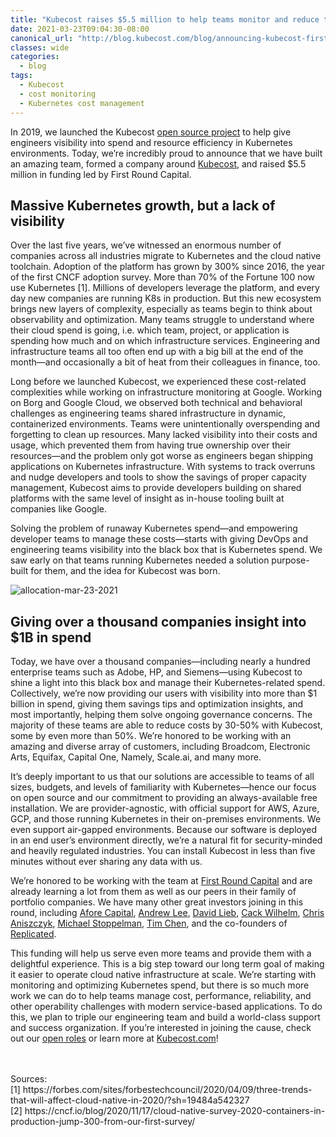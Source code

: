 ```yaml
---
title: "Kubecost raises $5.5 million to help teams monitor and reduce their Kubernetes spend"
date: 2021-03-23T09:04:30-08:00
canonical_url: "http://blog.kubecost.com/blog/announcing-kubecost-first-round/"
classes: wide
categories:
  - blog
tags:
  - Kubecost
  - cost monitoring
  - Kubernetes cost management
---
```



In 2019, we launched the Kubecost [open source project](https://github.com/kubecost/cost-model) to help give engineers visibility into spend and resource efficiency in Kubernetes environments. Today, we’re incredibly proud to announce that we have built an amazing team, formed a company around [Kubecost](http://kubecost.com/), and raised $5.5 million in funding led by First Round Capital.

## Massive Kubernetes growth, but a lack of visibility

Over the last five years, we’ve witnessed an enormous number of companies across all industries migrate to Kubernetes and the cloud native toolchain. Adoption of the platform has grown by 300% since 2016, the year of the first CNCF adoption survey. More than 70% of the Fortune 100 now use Kubernetes [1]. Millions of developers leverage the platform, and every day new companies are running K8s in production. But this new ecosystem brings new layers of complexity, especially as teams begin to think about observability and optimization. Many teams struggle to understand where their cloud spend is going, i.e. which team, project, or application is spending how much and on which infrastructure services. Engineering and infrastructure teams all too often end up with a big bill at the end of the month—and occasionally a bit of heat from their colleagues in finance, too.

Long before we launched Kubecost, we experienced these cost-related complexities while working on infrastructure monitoring at Google. Working on Borg and Google Cloud, we observed both technical and behavioral challenges as engineering teams shared infrastructure in dynamic, containerized environments. Teams were unintentionally overspending and forgetting to clean up resources. Many lacked visibility into their costs and usage, which prevented them from having true ownership over their resources—and the problem only got worse as engineers began shipping applications on Kubernetes infrastructure. With systems to track overruns and nudge developers and tools to show the savings of proper capacity management, Kubecost aims to provide developers building on shared platforms with the same level of insight as in-house tooling built at companies like Google. 

Solving the problem of runaway Kubernetes spend—and empowering developer teams to manage these costs—starts with giving DevOps and engineering teams visibility into the black box that is Kubernetes spend. We saw early on that teams running Kubernetes needed a solution purpose-built for them, and the idea for Kubecost was born. 

![allocation-mar-23-2021](https://user-images.githubusercontent.com/298359/112073726-e2d1f100-8b31-11eb-9bd0-7fc3ef5b445d.gif)

## Giving over a thousand companies insight into $1B in spend

Today, we have over a thousand companies—including nearly a hundred enterprise teams such as Adobe, HP, and Siemens—using Kubecost to shine a light into this black box and manage their Kubernetes-related spend. Collectively, we’re now providing our users with visibility into more than $1 billion in spend, giving them savings tips and optimization insights, and most importantly, helping them solve ongoing governance concerns. The majority of these teams are able to reduce costs by 30-50% with Kubecost, some by even more than 50%. We’re honored to be working with an amazing and diverse array of customers, including Broadcom, Electronic Arts, Equifax, Capital One, Namely, Scale.ai, and many more.    

It’s deeply important to us that our solutions are accessible to teams of all sizes, budgets, and levels of familiarity with Kubernetes—hence our focus on open source and our commitment to providing an always-available free installation. We are provider-agnostic, with official support for AWS, Azure, GCP, and those running Kubernetes in their on-premises environments. We even support air-gapped environments. Because our software is deployed in an end user’s environment directly, we’re a natural fit for security-minded and heavily regulated industries. You can install Kubecost in less than five minutes without ever sharing any data with us.

We’re honored to be working with the team at [First Round Capital](https://firstround.com/) and are already learning a lot from them as well as our peers in their family of portfolio companies. We have many other great investors joining in this round, including [Afore Capital](https://afore.vc/), [Andrew Lee](https://www.linkedin.com/in/startupandrew/), [David Lieb](https://www.linkedin.com/in/davidlieb/), [Cack Wilhelm](https://www.linkedin.com/in/cackferrell/), [Chris Aniszczyk](https://www.linkedin.com/in/caniszczyk/), [Michael Stoppelman](https://www.linkedin.com/in/michaelstoppelman/), [Tim Chen](https://www.linkedin.com/in/timchen/), and the co-founders of [Replicated](https://www.linkedin.com/company/replicated/). 

This funding will help us serve even more teams and provide them with a delightful experience. This is a big step toward our long term goal of making it easier to operate cloud native infrastructure at scale. We’re starting with monitoring and optimizing Kubernetes spend, but there is so much more work we can do to help teams manage cost, performance, reliability, and other operability challenges with modern service-based applications. To do this, we plan to triple our engineering team and build a world-class support and success organization. If you’re interested in joining the cause, check out our [open roles](https://angel.co/company/kubecost) or learn more at [Kubecost.com](https://kubecost.com/)!

<br/><br/>
Sources:  
[1] https://<span></span>forbes.com/sites/forbestechcouncil/2020/04/09/three-trends-that-will-affect-cloud-native-in-2020/?sh=19484a542327  
[2] https://<span></span>cncf.io/blog/2020/11/17/cloud-native-survey-2020-containers-in-production-jump-300-from-our-first-survey/


